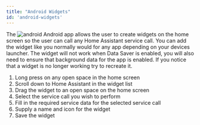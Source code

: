 ```yaml
---
title: "Android Widgets"
id: 'android-widgets'
---
```


The ![android](/assets/android.svg) Android app allows the user to create widgets on the home screen so the user can call any Home Assistant service call. You can add the widget like you normally would for any app depending on your devices launcher. The widget will not work when Data Saver is enabled, you will also need to ensure that background data for the app is enabled. If you notice that a widget is no longer working try to recreate it.

1.  Long press on any open space in the home screen
2.  Scroll down to Home Assistant in the widget list
3.  Drag the widget to an open space on the home screen
4.  Select the service call you wish to perform
5.  Fill in the required service data for the selected service call
6.  Supply a name and icon for the widget
7.  Save the widget
